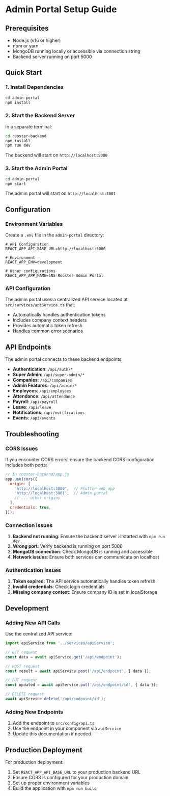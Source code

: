 # Admin Portal Setup Guide

## Prerequisites

- Node.js (v16 or higher)
- npm or yarn
- MongoDB running locally or accessible via connection string
- Backend server running on port 5000

## Quick Start

### 1. Install Dependencies

```bash
cd admin-portal
npm install
```

### 2. Start the Backend Server

In a separate terminal:

```bash
cd rooster-backend
npm install
npm run dev
```

The backend will start on `http://localhost:5000`

### 3. Start the Admin Portal

```bash
cd admin-portal
npm start
```

The admin portal will start on `http://localhost:3001`

## Configuration

### Environment Variables

Create a `.env` file in the `admin-portal` directory:

```env
# API Configuration
REACT_APP_API_BASE_URL=http://localhost:5000

# Environment
REACT_APP_ENV=development

# Other configurations
REACT_APP_APP_NAME=SNS Rooster Admin Portal
```

### API Configuration

The admin portal uses a centralized API service located at `src/services/apiService.ts` that:

- Automatically handles authentication tokens
- Includes company context headers
- Provides automatic token refresh
- Handles common error scenarios

## API Endpoints

The admin portal connects to these backend endpoints:

- **Authentication**: `/api/auth/*`
- **Super Admin**: `/api/super-admin/*`
- **Companies**: `/api/companies`
- **Admin Features**: `/api/admin/*`
- **Employees**: `/api/employees`
- **Attendance**: `/api/attendance`
- **Payroll**: `/api/payroll`
- **Leave**: `/api/leave`
- **Notifications**: `/api/notifications`
- **Events**: `/api/events`

## Troubleshooting

### CORS Issues

If you encounter CORS errors, ensure the backend CORS configuration includes both ports:

```javascript
// In rooster-backend/app.js
app.use(cors({
  origin: [
    'http://localhost:3000',  // Flutter web app
    'http://localhost:3001',  // Admin portal
    // ... other origins
  ],
  credentials: true,
}));
```

### Connection Issues

1. **Backend not running**: Ensure the backend server is started with `npm run dev`
2. **Wrong port**: Verify backend is running on port 5000
3. **MongoDB connection**: Check MongoDB is running and accessible
4. **Network issues**: Ensure both services can communicate on localhost

### Authentication Issues

1. **Token expired**: The API service automatically handles token refresh
2. **Invalid credentials**: Check login credentials
3. **Missing company context**: Ensure company ID is set in localStorage

## Development

### Adding New API Calls

Use the centralized API service:

```typescript
import apiService from '../services/apiService';

// GET request
const data = await apiService.get('/api/endpoint');

// POST request
const result = await apiService.post('/api/endpoint', { data });

// PUT request
const updated = await apiService.put('/api/endpoint/id', { data });

// DELETE request
await apiService.delete('/api/endpoint/id');
```

### Adding New Endpoints

1. Add the endpoint to `src/config/api.ts`
2. Use the endpoint in your component via `apiService`
3. Update this documentation if needed

## Production Deployment

For production deployment:

1. Set `REACT_APP_API_BASE_URL` to your production backend URL
2. Ensure CORS is configured for your production domain
3. Set up proper environment variables
4. Build the application with `npm run build` 
